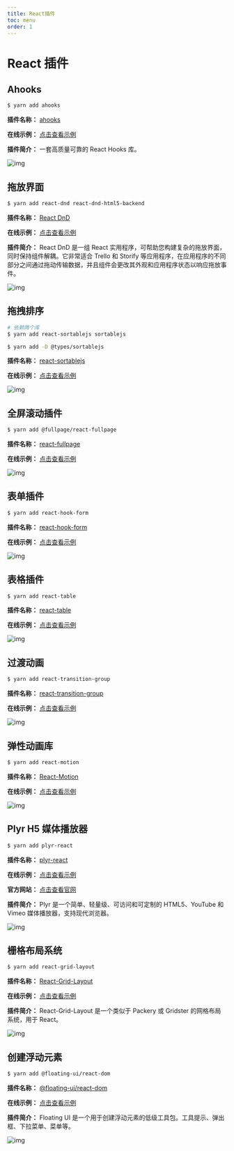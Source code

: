 ```yaml
---
title: React插件
toc: menu
order: 1
---
```


<BackTop></BackTop>

# React 插件

## Ahooks

```bash
$ yarn add ahooks
```

**插件名称：** [ahooks](https://www.npmjs.com/package/ahooks)

**在线示例：** [点击查看示例](https://ahooks.js.org/zh-CN/)

**插件简介：** 一套高质量可靠的 React Hooks 库。

![img](https://cdn.jsdelivr.net/gh/fy996icu/pics/img/ahooks.png)

## 拖放界面

```bash
$ yarn add react-dnd react-dnd-html5-backend
```

**插件名称：** [React DnD](https://www.npmjs.com/package/react-dnd)

**在线示例：** [点击查看示例](https://react-dnd.github.io/react-dnd/about)

**插件简介：** React DnD 是一组 React 实用程序，可帮助您构建复杂的拖放界面，同时保持组件解耦。它非常适合 Trello 和 Storify 等应用程序，在应用程序的不同部分之间通过拖动传输数据，并且组件会更改其外观和应用程序状态以响应拖放事件。

![img](https://cdn.jsdelivr.net/gh/fy996icu/pics/img/react-dnd.png)

## 拖拽排序

```bash
# 依赖两个库
$ yarn add react-sortablejs sortablejs

$ yarn add -D @types/sortablejs
```

**插件名称：** [react-sortablejs](https://www.npmjs.com/package/react-sortablejs)

**在线示例：** [点击查看示例](https://sortablejs.github.io/Sortable/#shared-lists)

![img](https://cdn.jsdelivr.net/gh/fy996icu/pics/img/sortablejs.png)

## 全屏滚动插件

```bash
$ yarn add @fullpage/react-fullpage
```

**插件名称：** [react-fullpage](https://www.npmjs.com/package/@fullpage/react-fullpage)

**在线示例：** [点击查看示例](https://alvarotrigo.com/react-fullpage/#page1)

![img](https://cdn.jsdelivr.net/gh/fy996icu/pics/img/react-fullpage.png)

## 表单插件

```bash
$ yarn add react-hook-form
```

**插件名称：** [react-hook-form](https://www.npmjs.com/package/react-hook-form)

**在线示例：** [点击查看示例](https://www.react-hook-form.com/)

![img](https://cdn.jsdelivr.net/gh/fy996icu/pics/img/react-hook-form.png)

## 表格插件

```bash
$ yarn add react-table
```

**插件名称：** [react-table](https://www.npmjs.com/package/react-table)

**在线示例：** [点击查看示例](https://react-table.tanstack.com/)

![img](https://cdn.jsdelivr.net/gh/fy996icu/pics/img/react-table.png)

## 过渡动画

```bash
$ yarn add react-transition-group
```

**插件名称：** [react-transition-group](https://www.npmjs.com/package/react-transition-group)

**在线示例：** [点击查看示例](https://reactcommunity.org/react-transition-group/)

![img](https://cdn.jsdelivr.net/gh/fy996icu/pics/img/react-transition-group.png)

## 弹性动画库

```bash
$ yarn add react-motion
```

**插件名称：** [React-Motion](https://www.npmjs.com/package/react-motion)

**在线示例：** [点击查看示例](https://github.com/chenglou/react-motion#readme)

![img](https://cdn.jsdelivr.net/gh/fy996icu/pics/img/react-motion.png)

## Plyr H5 媒体播放器

```bash
$ yarn add plyr-react
```

**插件名称：** [plyr-react](https://www.npmjs.com/package/plyr-react)

**在线示例：** [点击查看示例](https://chintan9.github.io/plyr-react/)

**官方网站：** [点击查看官网](https://plyr.io/)

**插件简介：** Plyr 是一个简单、轻量级、可访问和可定制的 HTML5、YouTube 和 Vimeo 媒体播放器，支持现代浏览器。

![img](https://cdn.jsdelivr.net/gh/fy996icu/pics/img/plyr.png)

## 栅格布局系统

```bash
$ yarn add react-grid-layout
```

**插件名称：** [React-Grid-Layout](https://www.npmjs.com/package/react-grid-layout)

**在线示例：** [点击查看示例](https://react-grid-layout.github.io/react-grid-layout/examples/0-showcase.html)

**插件简介：** React-Grid-Layout 是一个类似于 Packery 或 Gridster 的网格布局系统，用于 React。

![img](https://cdn.jsdelivr.net/gh/fy996icu/pics/img/react-grid-layout.png)

## 创建浮动元素

```bash
$ yarn add @floating-ui/react-dom
```

**插件名称：** [@floating-ui/react-dom](https://www.npmjs.com/package/@floating-ui/react-dom)

**在线示例：** [点击查看示例](https://floating-ui.com/)

**插件简介：** Floating UI 是一个用于创建浮动元素的低级工具包。工具提示、弹出框、下拉菜单、菜单等。

![img](https://cdn.jsdelivr.net/gh/fy996icu/pics/img/floating-ui.png)
